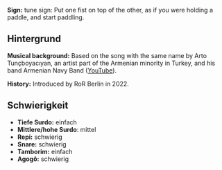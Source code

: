 **Sign:** tune sign: Put one fist on top of the other, as if you were holding a
paddle, and start paddling.

## Hintergrund

**Musical background:** Based on the song with the same name by Arto
Tunçboyacıyan, an artist part of the Armenian minority in Turkey, and his band
Armenian Navy Band ([YouTube](https://www.youtube.com/watch?v=OCgrJFbIAcw)).

**History:** Introduced by RoR Berlin in 2022.

## Schwierigkeit

* **Tiefe Surdo:** einfach
* **Mittlere/hohe Surdo**: mittel
* **Repi:** schwierig
* **Snare:** schwierig
* **Tamborim:** einfach
* **Agogô:** schwierig
